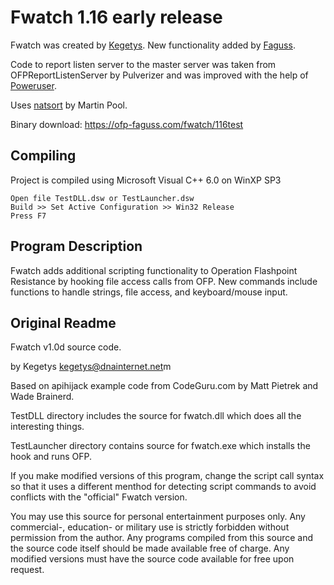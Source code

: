 # Fwatch 1.16 early release

Fwatch was created by [Kegetys](http://www.kegetys.fi/). New functionality added by [Faguss](https://ofp-faguss.com).

Code to report listen server to the master server was taken from OFPReportListenServer by Pulverizer and was improved with the help of [Poweruser](https://github.com/Poweruser).

Uses [natsort](https://github.com/sourcefrog/natsort) by Martin Pool.

Binary download: https://ofp-faguss.com/fwatch/116test

## Compiling

Project is compiled using Microsoft Visual C++ 6.0 on WinXP SP3

```
Open file TestDLL.dsw or TestLauncher.dsw
Build >> Set Active Configuration >> Win32 Release
Press F7
```

## Program Description

Fwatch adds additional scripting functionality to Operation Flashpoint Resistance by hooking file access calls from OFP. New commands include functions to handle strings, file access, and keyboard/mouse input. 

## Original Readme

Fwatch v1.0d source code.

by Kegetys <kegetys@dnainternet.net>m

Based on apihijack example code from CodeGuru.com by Matt Pietrek and Wade Brainerd. 



TestDLL directory includes the source for fwatch.dll which does all the interesting things.

TestLauncher directory contains source for fwatch.exe which installs the hook and runs OFP.



If you make modified versions of this program, change the script call syntax so that it uses a different menthod for detecting script commands to avoid conflicts with the "official" Fwatch version. 



You may use this source for personal entertainment purposes only. Any commercial-, education- or military use is strictly forbidden without permission from the author. Any programs compiled from this source and the source code itself should be made available free of charge. Any modified versions must have the source code available for free upon request.



